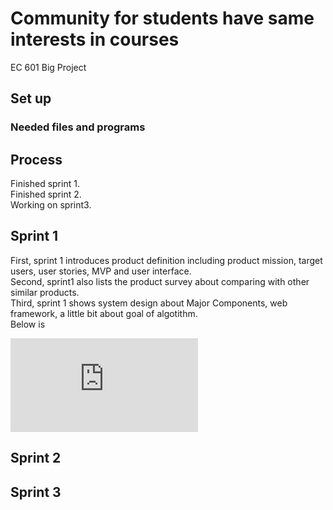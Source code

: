# Community for students have same interests in courses   

EC 601 Big Project  

## Set up      

### Needed files and programs    

## Process
Finished sprint 1.      
Finished sprint 2.  
Working on sprint3.  

## Sprint 1
First, sprint 1 introduces product definition including product mission, target users, user stories, MVP and user interface.    
Second, sprint1 also lists the product survey about comparing with other similar products.    
Third, sprint 1 shows system design about Major Components, web framework, a little bit about goal of algotithm.      
Below is 

![Image description](https://github.com/zhou-1/Community-for-students-have-same-interests-in-courses/blob/Shen-part/Sprint1/architecture%20-%20Detailed%20Steps%201.pdf)

## Sprint 2  


## Sprint 3   

 
